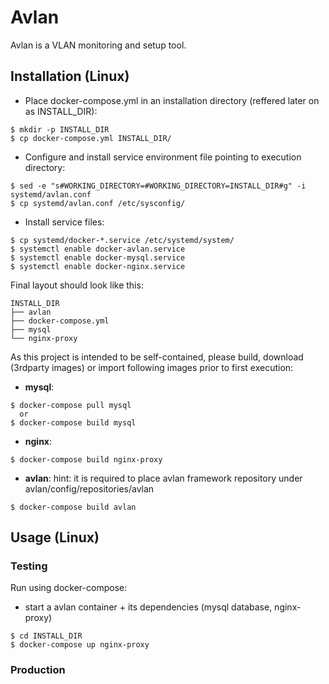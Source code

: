 # Avlan

Avlan is a VLAN monitoring and setup tool.

## Installation (Linux)
  - Place docker-compose.yml in an installation directory (reffered later on as INSTALL_DIR):
```console
$ mkdir -p INSTALL_DIR
$ cp docker-compose.yml INSTALL_DIR/
```
  - Configure and install service environment file pointing to execution directory:
```
$ sed -e "s#WORKING_DIRECTORY=#WORKING_DIRECTORY=INSTALL_DIR#g" -i systemd/avlan.conf
$ cp systemd/avlan.conf /etc/sysconfig/ 
```
  - Install service files: 
```console
$ cp systemd/docker-*.service /etc/systemd/system/
$ systemctl enable docker-avlan.service
$ systemctl enable docker-mysql.service
$ systemctl enable docker-nginx.service
```
Final layout should look like this:
```console
INSTALL_DIR
├── avlan
├── docker-compose.yml
├── mysql
└── nginx-proxy
```

As this project is intended to be self-contained, please build, download (3rdparty images) or import following images prior to first execution:

- **mysql**:
```console
$ docker-compose pull mysql
  or
$ docker-compose build mysql
```

- **nginx**:
```console
$ docker-compose build nginx-proxy
```

- **avlan**:
hint: it is required to place avlan framework repository under avlan/config/repositories/avlan
```console
$ docker-compose build avlan
```

## Usage (Linux)

### Testing 
Run using docker-compose:

* start a avlan container + its dependencies (mysql database, nginx-proxy)

```console
$ cd INSTALL_DIR
$ docker-compose up nginx-proxy
```

### Production
